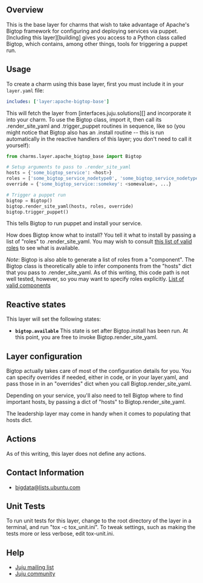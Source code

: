 ## Overview

This is the base layer for charms that wish to take advantage of
Apache's Bigtop framework for configuring and deploying services via
puppet. [Including this layer][building] gives you access to a Python
class called Bigtop, which contains, among other things, tools for
triggering a puppet run.

## Usage

To create a charm using this base layer, first you must include it in
your `layer.yaml` file:

```yaml
includes: ['layer:apache-bigtop-base']
```

This will fetch the layer from [interfaces.juju.solutions][] and
incorporate it into your charm. To use the Bigtop class, import it,
then call its .render_site_yaml and .trigger_puppet routines in
sequence, like so (you might notice that Bigtop also has an .install
routine -- this is run automatically in the reactive handlers of this
layer; you don't need to call it yourself):

```python
from charms.layer.apache_bigtop_base import Bigtop

# Setup arguments to pass to .render_site_yaml
hosts = {'some_bigtop_service': <host>}
roles = ['some_bigtop_service_nodetype0', 'some_bigtop_service_nodetype1']
override = {'some_bigtop_service::somekey': <somevalue>, ...}

# Trigger a puppet run
bigtop = Bigtop()
bigtop.render_site_yaml(hosts, roles, override)
bigtop.trigger_puppet()
```

This tells Bigtop to run puppet and install your service.

How does Bigtop know what to install? You tell it what to install by
passing a list of "roles" to .render_site_yaml. You may wish to
consult [this list of valid
roles](https://github.com/apache/bigtop/blob/master/bigtop-deploy/puppet/manifests/cluster.pp)
to see what is available.

*Note*: Bigtop is also able to generate a list of roles from a
"component". The Bigtop class is theoretically able to infer
components from the "hosts" dict that you pass to
.render_site_yaml. As of this writing, this code path is not well
tested, however, so you may want to specify roles explicitly. [List of
valid
components](https://github.com/apache/bigtop/blob/master/bigtop-deploy/puppet/hieradata/site.yaml)

## Reactive states

This layer will set the following states:

  * **`bigtop.available`** This state is set after Bigtop.install has
      been run. At this point, you are free to invoke
      Bigtop.render_site_yaml.

## Layer configuration

Bigtop actually takes care of most of the configuration details for
you. You can specify overrides if needed, either in code, or in your
layer.yaml, and pass those in in an "overrides" dict when you call
Bigtop.render_site_yaml.

Depending on your service, you'll also need to tell Bigtop where to
find important hosts, by passing a dict of "hosts" to
Bigtop.render_site_yaml.

The leadership layer may come in handy when it comes to populating
that hosts dict.

## Actions

As of this writing, this layer does not define any actions.

## Contact Information

- <bigdata@lists.ubuntu.com>

## Unit Tests

To run unit tests for this layer, change to the root directory of the
layer in a terminal, and run "tox -c tox_unit.ini". To tweak settings,
such as making the tests more or less verbose, edit tox-unit.ini.

## Help

- [Juju mailing list](https://lists.ubuntu.com/mailman/listinfo/juju)
- [Juju community](https://jujucharms.com/community)
